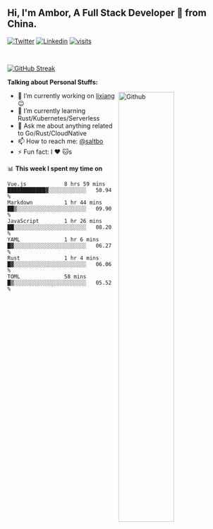 ## Hi, I'm Ambor, A Full Stack Developer 🚀 from China.

[![Twitter](https://img.shields.io/badge/-saltbo-1ca0f1?style=flat&logo=twitter&logoColor=white)](https://twitter.com/rdsaltbo)
[![Linkedin](https://img.shields.io/badge/-saltbo-blue?style=flat&logo=Linkedin&logoColor=white)](https://www.linkedin.com/in/saltbo/)
[![visits](https://visitor.vercel.app/page/saltbo?color=light-green)](https://github.com/saltbo/)

&nbsp;  

[![GitHub Streak](http://github-readme-streak-stats.herokuapp.com?user=saltbo&hide_border=true&date_format=M%20j%5B%2C%20Y%5D)](https://git.io/streak-stats)

**Talking about Personal Stuffs:**
<!-- Any image aligned to the right. Beware the width  -->
<img width="50%" align="right" alt="Github" src="https://raw.githubusercontent.com/saltbo/saltbo/master/images/git-header.svg" />

- 🔭 I’m currently working on [lixiang](https://www.lixiang.com/) :wink:
- 🌱 I’m currently learning Rust/Kubernetes/Serverless
- 💬 Ask me about anything related to Go/Rust/CloudNative
- 📫 How to reach me: [@saltbo](https://twitter.com/rdsaltbo)
- ⚡ Fun fact: I :heart: :cat:s


📊 **This week I spent my time on**
<!--START_SECTION:waka-->

```text
Vue.js            8 hrs 59 mins   ████████████▓░░░░░░░░░░░░   50.94 %
Markdown          1 hr 44 mins    ██▒░░░░░░░░░░░░░░░░░░░░░░   09.90 %
JavaScript        1 hr 26 mins    ██░░░░░░░░░░░░░░░░░░░░░░░   08.20 %
YAML              1 hr 6 mins     █▓░░░░░░░░░░░░░░░░░░░░░░░   06.27 %
Rust              1 hr 4 mins     █▓░░░░░░░░░░░░░░░░░░░░░░░   06.06 %
TOML              58 mins         █▒░░░░░░░░░░░░░░░░░░░░░░░   05.52 %
```

<!--END_SECTION:waka-->
